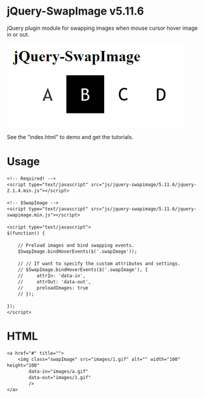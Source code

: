 # jQuery-SwapImage v5.11.6
jQuery plugin module for swapping images when mouse cursor hover image in or out.

![alt tag](https://raw.githubusercontent.com/tomexou/jQuery-SwapImage/master/screenshot.gif)

See the "index.html" to demo and get the tutorials.

# Usage

    <!-- Required! -->
    <script type="text/javascript" src="js/jquery-swapimage/5.11.6/jquery-2.1.4.min.js"></script>

    <!-- $SwapImage -->
    <script type="text/javascript" src="js/jquery-swapimage/5.11.6/jquery-swapimage.min.js"></script>
    
    <script type="text/javascript">
    $(function() {

        // Preload images and bind swapping events.
        $SwapImage.bindHoverEvents($('.swapImage'));

        // // If want to specify the custom attributes and settings.
        // $SwapImage.bindHoverEvents($('.swapImage'), { 
        //     attrIn: 'data-in', 
        //     attrOut: 'data-out', 
        //     preloadImages: true 
        // });

    });
    </script>
    

# HTML

    <a href="#" title="">
        <img class="swapImage" src="images/1.gif" alt="" width="100" height="100" 
            data-in="images/a.gif" 
            data-out="images/1.gif" 
            />
    </a>
